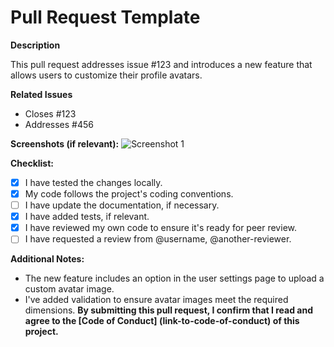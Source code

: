 # Pull Request Template

**Description**

This pull request addresses issue #123 and introduces a new feature that allows users to customize their profile avatars.

**Related Issues**

- Closes #123
- Addresses #456

**Screenshots (if relevant):**
![Screenshot 1](/screenshots/screenshot1.png)

**Checklist:**

- [x] I have tested the changes locally.
- [x] My code follows the project's coding conventions.
- [ ] I have update the documentation, if necessary.
- [x] I have added tests, if relevant.
- [x] I have reviewed my own code to ensure it's ready for peer review.
- [ ] I have requested a review from @username, @another-reviewer.

**Additional Notes:**

- The new feature includes an option in the user settings page to upload a custom avatar image.
- I've added validation to ensure avatar images meet the required dimensions.
**By submitting this pull request, I confirm that I read and agree to the [Code of Conduct]
(link-to-code-of-conduct) of this project.**
